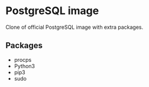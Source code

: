 # PostgreSQL image
Clone of official PostgreSQL image with extra packages.

## Packages
* procps
* Python3
* pip3
* sudo
